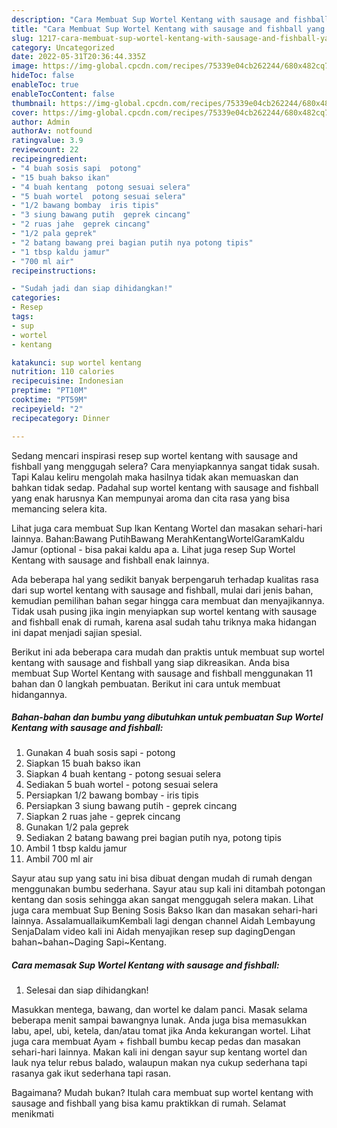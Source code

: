 ```yaml
---
description: "Cara Membuat Sup Wortel Kentang with sausage and fishball yang Menggugah Selera"
title: "Cara Membuat Sup Wortel Kentang with sausage and fishball yang Menggugah Selera"
slug: 1217-cara-membuat-sup-wortel-kentang-with-sausage-and-fishball-yang-menggugah-selera
category: Uncategorized
date: 2022-05-31T20:36:44.335Z
image: https://img-global.cpcdn.com/recipes/75339e04cb262244/680x482cq70/sup-wortel-kentang-with-sausage-and-fishball-foto-resep-utama.jpg
hideToc: false
enableToc: true
enableTocContent: false
thumbnail: https://img-global.cpcdn.com/recipes/75339e04cb262244/680x482cq70/sup-wortel-kentang-with-sausage-and-fishball-foto-resep-utama.jpg
cover: https://img-global.cpcdn.com/recipes/75339e04cb262244/680x482cq70/sup-wortel-kentang-with-sausage-and-fishball-foto-resep-utama.jpg
author: Admin
authorAv: notfound
ratingvalue: 3.9
reviewcount: 22
recipeingredient:
- "4 buah sosis sapi  potong"
- "15 buah bakso ikan"
- "4 buah kentang  potong sesuai selera"
- "5 buah wortel  potong sesuai selera"
- "1/2 bawang bombay  iris tipis"
- "3 siung bawang putih  geprek cincang"
- "2 ruas jahe  geprek cincang"
- "1/2 pala geprek"
- "2 batang bawang prei bagian putih nya potong tipis"
- "1 tbsp kaldu jamur"
- "700 ml air"
recipeinstructions:

- "Sudah jadi dan siap dihidangkan!"
categories:
- Resep
tags:
- sup
- wortel
- kentang

katakunci: sup wortel kentang 
nutrition: 110 calories
recipecuisine: Indonesian
preptime: "PT10M"
cooktime: "PT59M"
recipeyield: "2"
recipecategory: Dinner

---
```



Sedang mencari inspirasi resep sup wortel kentang with sausage and fishball yang menggugah selera? Cara menyiapkannya sangat tidak susah. Tapi Kalau keliru mengolah maka hasilnya tidak akan memuaskan dan bahkan tidak sedap. Padahal sup wortel kentang with sausage and fishball yang enak harusnya Kan mempunyai aroma dan cita rasa yang bisa memancing selera kita.


Lihat juga cara membuat Sup Ikan Kentang Wortel dan masakan sehari-hari lainnya. Bahan:Bawang PutihBawang MerahKentangWortelGaramKaldu Jamur (optional - bisa pakai kaldu apa a. Lihat juga resep Sup Wortel Kentang with sausage and fishball enak lainnya.

Ada beberapa hal yang sedikit banyak berpengaruh terhadap kualitas rasa dari sup wortel kentang with sausage and fishball, mulai dari jenis bahan, kemudian pemilihan bahan segar hingga cara membuat dan menyajikannya. Tidak usah pusing jika ingin menyiapkan sup wortel kentang with sausage and fishball enak di rumah, karena asal sudah tahu triknya maka hidangan ini dapat menjadi sajian spesial.


Berikut ini ada beberapa cara mudah dan praktis untuk membuat sup wortel kentang with sausage and fishball yang siap dikreasikan. Anda bisa membuat Sup Wortel Kentang with sausage and fishball menggunakan 11 bahan dan 0 langkah pembuatan. Berikut ini cara untuk membuat hidangannya.

<!--inarticleads1-->

##### Bahan-bahan dan bumbu yang dibutuhkan untuk pembuatan Sup Wortel Kentang with sausage and fishball:

1. Gunakan 4 buah sosis sapi - potong
1. Siapkan 15 buah bakso ikan
1. Siapkan 4 buah kentang - potong sesuai selera
1. Sediakan 5 buah wortel - potong sesuai selera
1. Persiapkan 1/2 bawang bombay - iris tipis
1. Persiapkan 3 siung bawang putih - geprek cincang
1. Siapkan 2 ruas jahe - geprek cincang
1. Gunakan 1/2 pala geprek
1. Sediakan 2 batang bawang prei bagian putih nya, potong tipis
1. Ambil 1 tbsp kaldu jamur
1. Ambil 700 ml air


Sayur atau sup yang satu ini bisa dibuat dengan mudah di rumah dengan menggunakan bumbu sederhana. Sayur atau sup kali ini ditambah potongan kentang dan sosis sehingga akan sangat menggugah selera makan. Lihat juga cara membuat Sup Bening Sosis Bakso Ikan dan masakan sehari-hari lainnya. AssalamuallaikumKembali lagi dengan channel Aidah Lembayung SenjaDalam video kali ini Aidah menyajikan resep sup dagingDengan bahan~bahan~Daging Sapi~Kentang. 

<!--inarticleads2-->

##### Cara memasak Sup Wortel Kentang with sausage and fishball:


1. Selesai dan siap dihidangkan!

Masukkan mentega, bawang, dan wortel ke dalam panci. Masak selama beberapa menit sampai bawangnya lunak. Anda juga bisa memasukkan labu, apel, ubi, ketela, dan/atau tomat jika Anda kekurangan wortel. Lihat juga cara membuat Ayam + fishball bumbu kecap pedas dan masakan sehari-hari lainnya. Makan kali ini dengan sayur sup kentang wortel dan lauk nya telur rebus balado, walaupun makan nya cukup sederhana tapi rasanya gak ikut sederhana tapi rasan. 

Bagaimana? Mudah bukan? Itulah cara membuat sup wortel kentang with sausage and fishball yang bisa kamu praktikkan di rumah. Selamat menikmati
